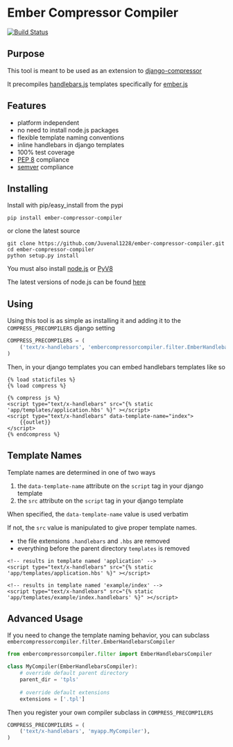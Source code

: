 Ember Compressor Compiler
=========================

[![Build Status](https://travis-ci.org/Juvenal1228/ember-compressor-compiler.png?branch=master)](https://travis-ci.org/Juvenal1228/ember-compressor-compiler)

Purpose
-------

This tool is meant to be used as an extension to [django-compressor](https://github.com/jezdez/django_compressor)

It precompiles [handlebars.js](https://github.com/wycats/handlebars.js) templates specifically for [ember.js](https://github.com/emberjs/ember.js)


Features
--------

- platform independent
- no need to install node.js packages
- flexible template naming conventions
- inline handlebars in django templates
- 100% test coverage
- [PEP 8](http://www.python.org/dev/peps/pep-0008/) compliance
- [semver](http://semver.org/) compliance


Installing
----------

Install with pip/easy_install from the pypi

`pip install ember-compressor-compiler`

or clone the latest source

    git clone https://github.com/Juvenal1228/ember-compressor-compiler.git
    cd ember-compressor-compiler
    python setup.py install

You must also install [node.js](http://nodejs.org/) or [PyV8](https://code.google.com/p/pyv8/)

The latest versions of node.js can be found [here](http://nodejs.org/download/)

Using
-----

Using this tool is as simple as installing it and adding it to the `COMPRESS_PRECOMPILERS` django setting

```python
COMPRESS_PRECOMPILERS = (
    ('text/x-handlebars', 'embercompressorcompiler.filter.EmberHandlebarsCompiler'),
)
```

Then, in your django templates you can embed handlebars templates like so
```html+django
{% load staticfiles %}
{% load compress %}

{% compress js %}
<script type="text/x-handlebars" src="{% static 'app/templates/application.hbs' %}" ></script>
<script type="text/x-handlebars" data-template-name="index">
    {{outlet}}
</script>
{% endcompress %}
```

Template Names
--------------

Template names are determined in one of two ways

1. the `data-template-name` attribute on the `script` tag in your django template
2. the `src` attribute on the `script` tag in your django template

When specified, the `data-template-name` value is used verbatim

If not, the `src` value is manipulated to give proper template names.

- the file extensions `.handlebars` and `.hbs` are removed
- everything before the parent directory `templates` is removed


```html+django
<!-- results in template named 'application' -->
<script type="text/x-handlebars" src="{% static 'app/templates/application.hbs' %}" ></script>

<!-- results in template named 'example/index' -->
<script type="text/x-handlebars" src="{% static 'app/templates/example/index.handlebars' %}" ></script>
```

Advanced Usage
--------------

If you need to change the template naming behavior, you can subclass `embercompressorcompiler.filter.EmberHandlebarsCompiler`

```python
from embercompressorcompiler.filter import EmberHandlebarsCompiler

class MyCompiler(EmberHandlebarsCompiler):
    # override default parent directory
    parent_dir = 'tpls'
    
    # override default extensions
    extensions = ['.tpl']
```

Then you register your own compiler subclass in `COMPRESS_PRECOMPILERS`

```python
COMPRESS_PRECOMPILERS = (
    ('text/x-handlebars', 'myapp.MyCompiler'),
)
```
